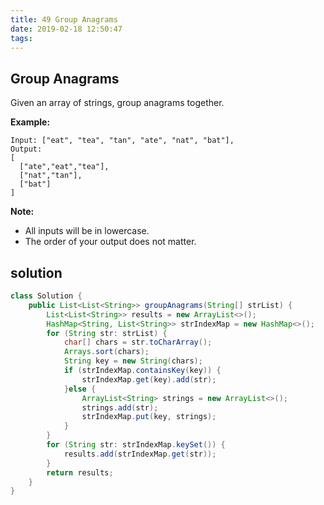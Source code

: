 ```yaml
---
title: 49 Group Anagrams
date: 2019-02-18 12:50:47
tags:
---
```


## Group Anagrams

Given an array of strings, group anagrams together.

**Example:**

```
Input: ["eat", "tea", "tan", "ate", "nat", "bat"],
Output:
[
  ["ate","eat","tea"],
  ["nat","tan"],
  ["bat"]
]
```

**Note:**

- All inputs will be in lowercase.
- The order of your output does not matter.

## solution

```java
class Solution {
    public List<List<String>> groupAnagrams(String[] strList) {
        List<List<String>> results = new ArrayList<>();
        HashMap<String, List<String>> strIndexMap = new HashMap<>();
        for (String str: strList) {
            char[] chars = str.toCharArray();
            Arrays.sort(chars);
            String key = new String(chars);
            if (strIndexMap.containsKey(key)) {
                strIndexMap.get(key).add(str);
            }else {
                ArrayList<String> strings = new ArrayList<>();
                strings.add(str);
                strIndexMap.put(key, strings);
            }
        }
        for (String str: strIndexMap.keySet()) {
            results.add(strIndexMap.get(str));
        }
        return results;
    }
}
```

